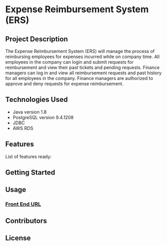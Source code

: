 # Expense Reimbursement System (ERS) 

## Project Description
The Expense Reimbursement System (ERS) will manage the process of reimbursing employees for expenses incurred while on company time. All employees in the company can login and submit requests for reimbursement and view their past tickets and pending requests. Finance managers can log in and view all reimbursement requests and past history for all employees in the company. Finance managers are authorized to approve and deny requests for expense reimbursement.

## Technologies Used
* Java version 1.8
* PostgreSQL version 9.4.1208
* JDBC
* AWS RDS

## Features
List of features ready:


## Getting Started

## Usage


### [Front End URL](https://github.com/maustrauk/revature-project-ERS-fe)


## Contributors

## License



